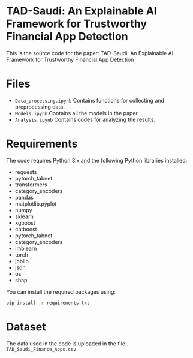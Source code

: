 # TAD-Saudi: An Explainable AI Framework for Trustworthy Financial App Detection
This is the source code for the paper: TAD-Saudi: An Explainable AI Framework for Trustworthy Financial App Detection

# Files
- `Data_processing.ipynb` Contains functions for collecting and preprocessing data.
- `Models.ipynb` Contains all the models in the paper.
- `Analysis.ipynb` Contains codes for analyzing the results.


# Requirements
The code requires Python 3.x and the following Python libraries installed:
- requests
- pytorch_tabnet
- transformers
- category_encoders
- pandas
- matplotlib.pyplot
- numpy
- sklearn
- xgboost
- catboost
- pytorch_tabnet
- category_encoders
- imblearn
- torch
- joblib
- json
- os
- shap

You can install the required packages using:
```bash
pip install -r requirements.txt
```

# Dataset
The data used in the code is uploaded in the file `TAD_Saudi_Finance_Apps.csv`
